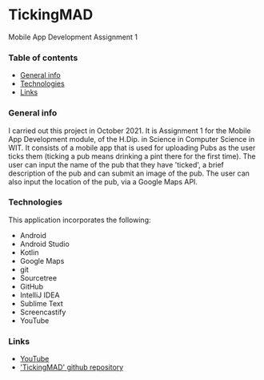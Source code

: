 # TickingMAD
Mobile App Development Assignment 1

### Table of contents
* [General info](#general-info)
* [Technologies](#technologies)
* [Links](#links)

### General info
I carried out this project in October 2021. It is Assignment 1 for the Mobile App Development module, of the H.Dip. in Science in Computer Science in WIT. It consists of a mobile app that is used for uploading Pubs as the user ticks them (ticking a pub means drinking a pint there for the first time). The user can input the name of the pub that they have 'ticked', a brief description of the pub and can submit an image of the pub. The user can also input the location of the pub, via a Google Maps API.

### Technologies
This application incorporates the following:
* Android
* Android Studio
* Kotlin
* Google Maps
* git
* Sourcetree
* GitHub
* IntelliJ IDEA
* Sublime Text
* Screencastify
* YouTube

### Links
* [YouTube](https://www.youtube.com/watch?v=fB76d1xebR8)
* ['TickingMAD' github repository](https://github.com/cathalohinse/TickingMAD)